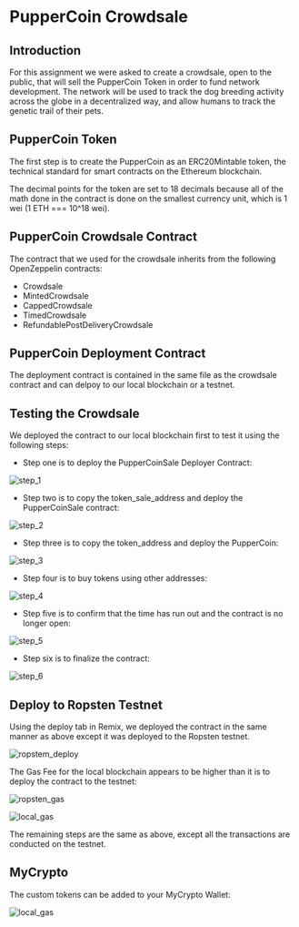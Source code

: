 # PupperCoin Crowdsale

## Introduction

For this assignment we were asked to create a crowdsale, open to the public, that will sell the PupperCoin Token in order to fund network development. The network will be used to track the dog breeding activity across the globe in a decentralized way, and allow humans to track the genetic trail of their pets.

## PupperCoin Token

The first step is to create the PupperCoin as an ERC20Mintable token, the technical standard for smart contracts on the Ethereum blockchain.

The decimal points for the token are set to 18 decimals because all of the math done in the contract is done on the smallest currency unit, which is 1 wei (1 ETH === 10^18 wei).

## PupperCoin Crowdsale Contract

The contract that we used for the crowdsale inherits from the following OpenZeppelin contracts:

- Crowdsale
- MintedCrowdsale
- CappedCrowdsale
- TimedCrowdsale
- RefundablePostDeliveryCrowdsale

## PupperCoin Deployment Contract

The deployment contract is contained in the same file as the crowdsale contract and can delpoy to our local blockchain or a testnet.

## Testing the Crowdsale

We deployed the contract to our local blockchain first to test it using the following steps:

- Step one is to deploy the PupperCoinSale Deployer Contract:

![step_1](screenshots/step_1.png)

- Step two is to copy the token_sale_address and deploy the PupperCoinSale contract:

![step_2](screenshots/step_2.png)

- Step three is to copy the token_address and deploy the PupperCoin:

![step_3](screenshots/step_3.png)

- Step four is to buy tokens using other addresses:

![step_4](screenshots/step_4.png)

- Step five is to confirm that the time has run out and the contract is no longer open:

![step_5](screenshots/step_5.png)

- Step six is to finalize the contract:

![step_6](screenshots/step_6.png)

## Deploy to Ropsten Testnet

Using the deploy tab in Remix, we deployed the contract in the same manner as above except it was deployed to the Ropsten testnet. 

![ropstem_deploy](screenshots/ropstem_deploy.png)

The Gas Fee for the local blockchain appears to be higher than it is to deploy the contract to the testnet:

![ropsten_gas](screenshots/ropstem_gas.png)

![local_gas](screenshots/local_gas.png)

The remaining steps are the same as above, except all the transactions are conducted on the testnet.

## MyCrypto

The custom tokens can be added to your MyCrypto Wallet:

![local_gas](screenshots/my_crypto.png)












